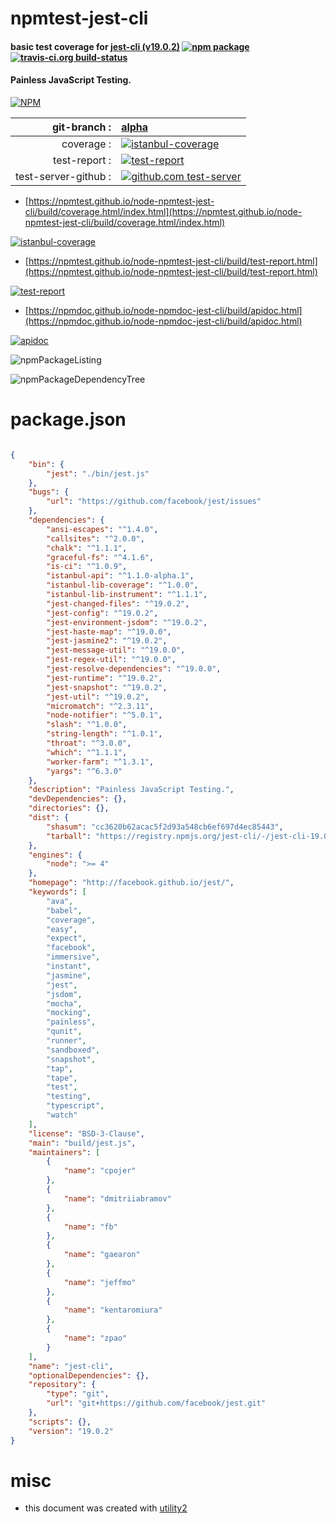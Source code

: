 # npmtest-jest-cli

#### basic test coverage for  [jest-cli (v19.0.2)](http://facebook.github.io/jest/)  [![npm package](https://img.shields.io/npm/v/npmtest-jest-cli.svg?style=flat-square)](https://www.npmjs.org/package/npmtest-jest-cli) [![travis-ci.org build-status](https://api.travis-ci.org/npmtest/node-npmtest-jest-cli.svg)](https://travis-ci.org/npmtest/node-npmtest-jest-cli)

#### Painless JavaScript Testing.

[![NPM](https://nodei.co/npm/jest-cli.png?downloads=true&downloadRank=true&stars=true)](https://www.npmjs.com/package/jest-cli)

| git-branch : | [alpha](https://github.com/npmtest/node-npmtest-jest-cli/tree/alpha)|
|--:|:--|
| coverage : | [![istanbul-coverage](https://npmtest.github.io/node-npmtest-jest-cli/build/coverage.badge.svg)](https://npmtest.github.io/node-npmtest-jest-cli/build/coverage.html/index.html)|
| test-report : | [![test-report](https://npmtest.github.io/node-npmtest-jest-cli/build/test-report.badge.svg)](https://npmtest.github.io/node-npmtest-jest-cli/build/test-report.html)|
| test-server-github : | [![github.com test-server](https://npmtest.github.io/node-npmtest-jest-cli/GitHub-Mark-32px.png)](https://npmtest.github.io/node-npmtest-jest-cli/build/app/index.html) | | build-artifacts : | [![build-artifacts](https://npmtest.github.io/node-npmtest-jest-cli/glyphicons_144_folder_open.png)](https://github.com/npmtest/node-npmtest-jest-cli/tree/gh-pages/build)|

- [https://npmtest.github.io/node-npmtest-jest-cli/build/coverage.html/index.html](https://npmtest.github.io/node-npmtest-jest-cli/build/coverage.html/index.html)

[![istanbul-coverage](https://npmtest.github.io/node-npmtest-jest-cli/build/screenCapture.buildCi.browser.%252Ftmp%252Fbuild%252Fcoverage.lib.html.png)](https://npmtest.github.io/node-npmtest-jest-cli/build/coverage.html/index.html)

- [https://npmtest.github.io/node-npmtest-jest-cli/build/test-report.html](https://npmtest.github.io/node-npmtest-jest-cli/build/test-report.html)

[![test-report](https://npmtest.github.io/node-npmtest-jest-cli/build/screenCapture.buildCi.browser.%252Ftmp%252Fbuild%252Ftest-report.html.png)](https://npmtest.github.io/node-npmtest-jest-cli/build/test-report.html)

- [https://npmdoc.github.io/node-npmdoc-jest-cli/build/apidoc.html](https://npmdoc.github.io/node-npmdoc-jest-cli/build/apidoc.html)

[![apidoc](https://npmdoc.github.io/node-npmdoc-jest-cli/build/screenCapture.buildCi.browser.%252Ftmp%252Fbuild%252Fapidoc.html.png)](https://npmdoc.github.io/node-npmdoc-jest-cli/build/apidoc.html)

![npmPackageListing](https://npmtest.github.io/node-npmtest-jest-cli/build/screenCapture.npmPackageListing.svg)

![npmPackageDependencyTree](https://npmtest.github.io/node-npmtest-jest-cli/build/screenCapture.npmPackageDependencyTree.svg)



# package.json

```json

{
    "bin": {
        "jest": "./bin/jest.js"
    },
    "bugs": {
        "url": "https://github.com/facebook/jest/issues"
    },
    "dependencies": {
        "ansi-escapes": "^1.4.0",
        "callsites": "^2.0.0",
        "chalk": "^1.1.1",
        "graceful-fs": "^4.1.6",
        "is-ci": "^1.0.9",
        "istanbul-api": "^1.1.0-alpha.1",
        "istanbul-lib-coverage": "^1.0.0",
        "istanbul-lib-instrument": "^1.1.1",
        "jest-changed-files": "^19.0.2",
        "jest-config": "^19.0.2",
        "jest-environment-jsdom": "^19.0.2",
        "jest-haste-map": "^19.0.0",
        "jest-jasmine2": "^19.0.2",
        "jest-message-util": "^19.0.0",
        "jest-regex-util": "^19.0.0",
        "jest-resolve-dependencies": "^19.0.0",
        "jest-runtime": "^19.0.2",
        "jest-snapshot": "^19.0.2",
        "jest-util": "^19.0.2",
        "micromatch": "^2.3.11",
        "node-notifier": "^5.0.1",
        "slash": "^1.0.0",
        "string-length": "^1.0.1",
        "throat": "^3.0.0",
        "which": "^1.1.1",
        "worker-farm": "^1.3.1",
        "yargs": "^6.3.0"
    },
    "description": "Painless JavaScript Testing.",
    "devDependencies": {},
    "directories": {},
    "dist": {
        "shasum": "cc3620b62acac5f2d93a548cb6ef697d4ec85443",
        "tarball": "https://registry.npmjs.org/jest-cli/-/jest-cli-19.0.2.tgz"
    },
    "engines": {
        "node": ">= 4"
    },
    "homepage": "http://facebook.github.io/jest/",
    "keywords": [
        "ava",
        "babel",
        "coverage",
        "easy",
        "expect",
        "facebook",
        "immersive",
        "instant",
        "jasmine",
        "jest",
        "jsdom",
        "mocha",
        "mocking",
        "painless",
        "qunit",
        "runner",
        "sandboxed",
        "snapshot",
        "tap",
        "tape",
        "test",
        "testing",
        "typescript",
        "watch"
    ],
    "license": "BSD-3-Clause",
    "main": "build/jest.js",
    "maintainers": [
        {
            "name": "cpojer"
        },
        {
            "name": "dmitriiabramov"
        },
        {
            "name": "fb"
        },
        {
            "name": "gaearon"
        },
        {
            "name": "jeffmo"
        },
        {
            "name": "kentaromiura"
        },
        {
            "name": "zpao"
        }
    ],
    "name": "jest-cli",
    "optionalDependencies": {},
    "repository": {
        "type": "git",
        "url": "git+https://github.com/facebook/jest.git"
    },
    "scripts": {},
    "version": "19.0.2"
}
```



# misc
- this document was created with [utility2](https://github.com/kaizhu256/node-utility2)
